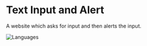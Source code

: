 # Text Input and Alert
A website which asks for input and then alerts the input.

![Languages](https://skillicons.dev/icons?i=html,css,js)
